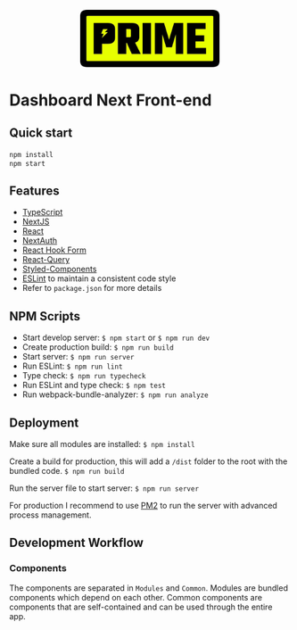 <p align="center">
  <img src="https://github.com/JBostelaar/react-prime/blob/master/src/static/images/prime-logo.png" alt="prime-logo" width="250px" />
</p>

# Dashboard Next Front-end

## Quick start
```
npm install
npm start
```

## Features
* [TypeScript](https://www.typescriptlang.org/)
* [NextJS](nextjs.org/)
* [React](https://reactjs.org/)
* [NextAuth](https://next-auth.js.org/)
* [React Hook Form](https://react-hook-form.com/)
* [React-Query](https://react-query.tanstack.com/)
* [Styled-Components](https://www.styled-components.com)
* [ESLint](http://eslint.org) to maintain a consistent code style
* Refer to `package.json` for more details

## NPM Scripts
* Start develop server: `$ npm start` or `$ npm run dev`
* Create production build: `$ npm run build`
* Start server: `$ npm run server`
* Run ESLint: `$ npm run lint`
* Type check: `$ npm run typecheck`
* Run ESLint and type check: `$ npm test`
* Run webpack-bundle-analyzer: `$ npm run analyze`

## Deployment
Make sure all modules are installed:
`$ npm install`

Create a build for production, this will add a `/dist` folder to the root with the bundled code.
`$ npm run build`

Run the server file to start server:
`$ npm run server`

For production I recommend to use [PM2](http://pm2.keymetrics.io/) to run the server with advanced process management.

## Development Workflow
### Components
The components are separated in `Modules` and `Common`. Modules are bundled components which depend on each other. Common components are components that are self-contained and can be used through the entire app.

